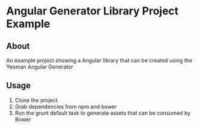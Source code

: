 # Angular Generator Library Project Example

## About

An example project showing a Angular library that can be created using the Yeoman Angular Generator

## Usage

1. Clone the project
2. Grab dependencies from npm and bower
3. Run the grunt default task to generate assets that can be consumed by Bower

